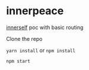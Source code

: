 # innerpeace
[innerself](https://github.com/stasm/innerself) poc with basic routing

Clone the repo

`yarn install` or `npm install`

`npm start`
